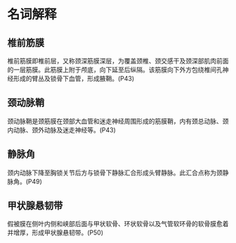 # 名词解释
## 椎前筋膜
椎前筋膜即椎前层，又称颈深筋膜深层，为覆盖颈椎、颈交感干及颈深部肌肉前面的一层筋膜。此筋膜上附于颅底，向下延至后纵隔。该筋膜向下外方包绕椎间孔神经形成的臂丛及锁骨下血管，形成腋鞘。(P43)
## 颈动脉鞘
颈动脉鞘是颈筋膜在颈部大血管和迷走神经周围形成的筋膜鞘，内有颈总动脉、颈内动脉、颈外动脉及迷走神经等。(P43)
## 静脉角
颈内动脉下降至胸锁关节后方与锁骨下静脉汇合形成头臂静脉。此汇合点称为颈静脉角。(P49)
## 甲状腺悬韧带
假被膜在侧叶内侧和峡部后面与甲状软骨、环状软骨以及气管软环骨的软骨膜愈着并增厚，形成甲状腺悬韧带。(P50)
